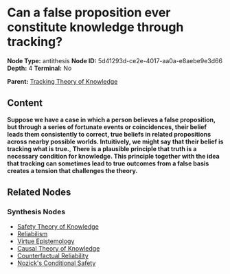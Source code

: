 # Can a false proposition ever constitute knowledge through tracking?

**Node Type:** antithesis
**Node ID:** 5d41293d-ce2e-4017-aa0a-e8aebe9e3d66
**Depth:** 4
**Terminal:** No

**Parent:** [Tracking Theory of Knowledge](tracking-theory-of-knowledge-synthesis-c1828046-8761-428b-a766-41b724a26584.md)

## Content

**Suppose we have a case in which a person believes a false proposition, but through a series of fortunate events or coincidences, their belief leads them consistently to correct, true beliefs in related propositions across nearby possible worlds. Intuitively, we might say that their belief is tracking what is true.**, **There is a plausible principle that truth is a necessary condition for knowledge. This principle together with the idea that tracking can sometimes lead to true outcomes from a false basis creates a tension that challenges the theory.**

## Related Nodes

### Synthesis Nodes

- [Safety Theory of Knowledge](safety-theory-of-knowledge-synthesis-c84066f3-3006-45fe-9418-3a2713877e38.md)
- [Reliabilism](reliabilism-synthesis-90038480-d5dc-43db-9fc8-78a141d54cf6.md)
- [Virtue Epistemology](virtue-epistemology-synthesis-a834cde3-b18a-4e63-a89e-d85f263b276f.md)
- [Causal Theory of Knowledge](causal-theory-of-knowledge-synthesis-900dbecf-66fc-4b13-9442-e97b2c414efd.md)
- [Counterfactual Reliability](counterfactual-reliability-synthesis-b9c9f6d1-e193-4ece-995f-ddd611b5ea7a.md)
- [Nozick's Conditional Safety](nozicks-conditional-safety-synthesis-7995ec01-5834-4902-9127-bbcf17036242.md)
